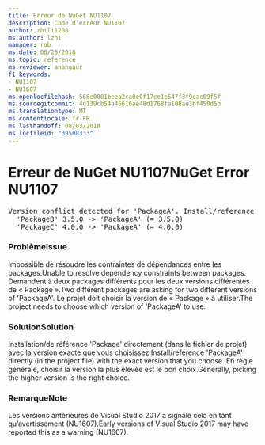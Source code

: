```yaml
---
title: Erreur de NuGet NU1107
description: Code d’erreur NU1107
author: zhili1208
ms.author: lzhi
manager: rob
ms.date: 06/25/2018
ms.topic: reference
ms.reviewer: anangaur
f1_keywords:
- NU1107
- NU1607
ms.openlocfilehash: 568e0001beea2ca0e0f17ce1e547f3f9cac09f5f
ms.sourcegitcommit: 4d139cb54a46616ae48d1768fa108ae3bf450d5b
ms.translationtype: MT
ms.contentlocale: fr-FR
ms.lasthandoff: 08/03/2018
ms.locfileid: "39508333"
---
```

# <a name="nuget-error-nu1107"></a><span data-ttu-id="9421c-103">Erreur de NuGet NU1107</span><span class="sxs-lookup"><span data-stu-id="9421c-103">NuGet Error NU1107</span></span>

<pre>Version conflict detected for 'PackageA'. Install/reference 'PackageA' v4.0.0 directly to resolve this issue.<br/>  'PackageB' 3.5.0 -> 'PackageA' (= 3.5.0)<br/>  'PackageC' 4.0.0 -> 'PackageA' (= 4.0.0)</pre>

### <a name="issue"></a><span data-ttu-id="9421c-104">Problème</span><span class="sxs-lookup"><span data-stu-id="9421c-104">Issue</span></span>
<span data-ttu-id="9421c-105">Impossible de résoudre les contraintes de dépendances entre les packages.</span><span class="sxs-lookup"><span data-stu-id="9421c-105">Unable to resolve dependency constraints between packages.</span></span> <span data-ttu-id="9421c-106">Demandent à deux packages différents pour les deux versions différentes de « Package ».</span><span class="sxs-lookup"><span data-stu-id="9421c-106">Two different packages are asking for two different versions of 'PackageA'.</span></span> <span data-ttu-id="9421c-107">Le projet doit choisir la version de « Package » à utiliser.</span><span class="sxs-lookup"><span data-stu-id="9421c-107">The project needs to choose which version of 'PackageA' to use.</span></span>

### <a name="solution"></a><span data-ttu-id="9421c-108">Solution</span><span class="sxs-lookup"><span data-stu-id="9421c-108">Solution</span></span>
<span data-ttu-id="9421c-109">Installation/de référence 'Package' directement (dans le fichier de projet) avec la version exacte que vous choisissez.</span><span class="sxs-lookup"><span data-stu-id="9421c-109">Install/reference 'PackageA' directly (in the project file) with the exact version that you choose.</span></span>
<span data-ttu-id="9421c-110">En règle générale, choisir la version la plus élevée est le bon choix.</span><span class="sxs-lookup"><span data-stu-id="9421c-110">Generally, picking the higher version is the right choice.</span></span>

### <a name="note"></a><span data-ttu-id="9421c-111">Remarque</span><span class="sxs-lookup"><span data-stu-id="9421c-111">Note</span></span>
<span data-ttu-id="9421c-112">Les versions antérieures de Visual Studio 2017 a signalé cela en tant qu’avertissement (NU1607).</span><span class="sxs-lookup"><span data-stu-id="9421c-112">Early versions of Visual Studio 2017 may have reported this as a warning (NU1607).</span></span>
